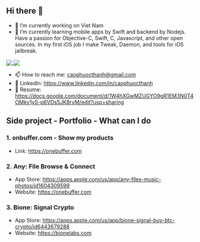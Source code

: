 ## Hi there 👋

- 🔭 I’m currently working on Viet Nam
- 🌱 I’m currently learning mobile apps by Swift and backend by Nodejs. Have a passion for Objective-C, Swift, C, Javascript, and other open sources. In my first iOS job I make Tweak, Daemon, and tools for iOS jailbreak.

<a href="https://github.com/caophuocthanh">
<img align="center" src="https://github-readme-stats.vercel.app/api?username=caophuocthanh&count_private=true&show_icons=true&bg_color=00000000&text_color=2B65CF&icon_color=2B65CF&title_color=2B65CF&hide_border=true" />
</a>

<a href="https://github.com/caophuocthanh">
<img align="center" src="https://github-readme-stats.vercel.app/api/top-langs?username=caophuocthanh&count_private=true&hide=tex,Rich%20Text%20Format&langs_count=10&layout=compact&bg_color=00000000&text_color=2B65CF&icon_color=2B65CF&title_color=2B65CF&hide_border=true&exclude_repo=Modellierung" />
</a>

- 📫 How to reach me: caophuocthanh@gmail.com
- 👋 LinkedIn: https://www.linkedin.com/in/caophuocthanh
- 👋 Resume: https://docs.google.com/document/d/1W4hXGwMZUGYO9gR1EM3N0T4OMkv1yS-p6VDs5JK8rvM/edit?usp=sharing

## Side project - Portfolio - What can I do

### 1. onbuffer.com - Show my products
- Link: https://onebuffer.com

### 2. Any: File Browse & Connect
- App Store: https://apps.apple.com/us/app/any-files-music-photos/id1604309599
- Website: https://onebuffer.com

### 3. Bione: Signal Crypto
- App Store: https://apps.apple.com/us/app/bione-signal-buy-btc-crypto/id6443679288
- Website: https://bionelabs.com

